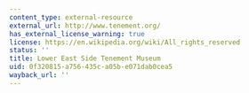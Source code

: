 ```yaml
---
content_type: external-resource
external_url: http://www.tenement.org/
has_external_license_warning: true
license: https://en.wikipedia.org/wiki/All_rights_reserved
status: ''
title: Lower East Side Tenement Museum
uid: 0f320815-a756-435c-a05b-e071dab0cea5
wayback_url: ''
---
```

